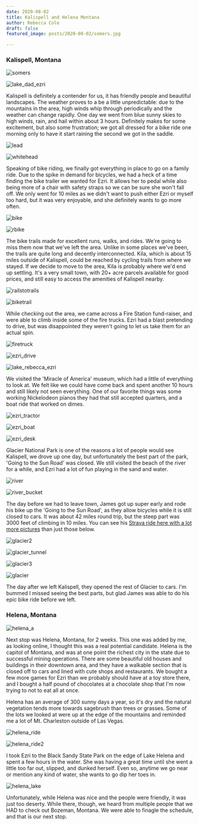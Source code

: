 ```yaml
---
date: 2020-08-02
title: Kalispell and Helena Montana
author: Rebecca Cole
draft: false
featured_image: posts/2020-08-02/somers.jpg

---
```


### Kalispell, Montana

![somers](somers.jpg)

![lake_dad_ezri](lake_dad_ezri.jpg)

Kalispell is definitely a contender for us, it has friendly people and beautiful landscapes. The weather proves to a be a little unpredictable: due to the mountains in the area, high winds whip through periodically and the weather can change rapidly. One day we went from blue sunny skies to high winds, rain, and hail within about 3 hours. Definitely makes for some excitement, but also some frustration; we got all dressed for a bike ride one morning only to have it start raining the second we got in the saddle.

![lead](lead.jpg)

![whitehead](whitehead.jpg)

Speaking of bike riding, we finally got everything in place to go on a family ride. Due to the spike in demand for bicycles, we had a heck of a time finding the bike trailer we wanted for Ezri. It allows her to pedal while also being more of a chair with safety straps so we can be sure she won't fall off. We only went for 10 miles as we didn't want to push either Ezri or myself too hard, but it was very enjoyable, and she definitely wants to go more often.

![bike](bike.jpg)

![rbike](rbike.jpg)

The bike trails made for excellent runs, walks, and rides. We're going to miss them now that we've left the area. Unlike in some places we've been, the trails are quite long and decently interconnected. Kila, which is about 15 miles outside of Kalispell, could be reached by cycling trails from where we stayed. If we decide to move to the area, Kila is probably where we'd end up settling. It's a very small town, with 20+ acre parcels available for good prices, and still easy to access the amenities of Kalispell nearby.

![railstotrails](railstotrails.jpg)

![biketrail](biketrail.jpg)

While checking out the area, we came across a Fire Station fund-raiser, and were able to climb inside some of the fire trucks. Ezri had a blast pretending to drive, but was disappointed they weren't going to let us take them for an actual spin. 

![firetruck](firetruck.jpg)

![ezri_drive](ezri_drive.jpg)

![lake_rebecca_ezri](lake_rebecca_ezri.jpg)

We visited the 'Miracle of America' museum, which had a little of everything to look at. We felt like we could have come back and spent another 10 hours and still likely not seen everything. One of our favorite things was some working Nickelodeon pianos they had that still accepted quarters, and a boat ride that worked on dimes. 

![ezri_tractor](ezri_tractor.jpg)

![ezri_boat](ezri_boat.jpg)

![ezri_desk](ezri_desk.jpg)

Glacier National Park is one of the reasons a lot of people would see Kalispell, we drove up one day, but unfortunately the best part of the park, 'Going to the Sun Road' was closed. We still visited the beach of the river for a while, and Ezri had a lot of fun playing in the sand and water.

![river](river.jpg)

![river_bucket](river_bucket.jpg)

The day before we had to leave town, James got up super early and rode his bike up the 'Going to the Sun Road', as they allow bicycles while it is still closed to cars. It was about 42 miles round trip, but the steep part was 3000 feet of climbing in 10 miles. You can see his [Strava ride here with a lot more pictures](https://www.strava.com/activities/3747732304) than just those below.

![glacier2](glacier2.jpg)

![glacier_tunnel](glacier_tunnel.jpg)

![glacier3](glacier3.jpg)

![glacier](glacier.jpg)



The day after we left Kalispell, they opened the rest of Glacier to cars. I'm bummed I missed seeing the best parts, but glad James was able to do his epic bike ride before we left.

### Helena, Montana

![helena_a](helena_a.jpg)

Next stop was Helena, Montana, for 2 weeks. This one was added by me, as looking online, I thought this was a real potential candidate. Helena is the capitol of Montana, and was at one point the richest city in the state due to successful mining operations. There are some beautiful old houses and buildings in their downtown area, and they have a walkable section that is closed off to cars and lined with cute shops and restaurants. We bought a few more games for Ezri than we probably should have at a toy store there, and I bought a half pound of chocolates at a chocolate shop that I'm now trying to not to eat all at once.

Helena has an average of 300 sunny days a year, so it's dry and the natural vegetation tends more towards sagebrush than trees or grasses. Some of the lots we looked at were up at the edge of the mountains and reminded me a lot of Mt. Charleston outside of Las Vegas.

![helena_ride](helena_ride.jpg)

![helena_ride2](helena_ride2.jpg)

I took Ezri to the Black Sandy State Park on the edge of Lake Helena and spent a few hours in the water. She was having a great time until she went a little too far out, slipped, and dunked herself. Even so, anytime we go near or mention any kind of water, she wants to go dip her toes in.

![helena_lake](helena_lake.jpg)

Unfortunately, while Helena was nice and the people were friendly, it was just too deserty. While there, though, we heard from multiple people that we HAD to check out Bozeman, Montana. We were able to finagle the schedule, and that is our next stop.